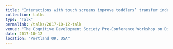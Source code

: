 ```yaml
---
title: "Interactions with touch screens improve toddlers’ transfer independent of individual differences in working memory"
collection: talks
type: "Talk"
permalink: /talks/2017-10-12-talk
venue: "The Cognitive Development Society Pre-Conference Workshop on Digital Media & Cognitive Development"
date: 2017-10-12
location: "Portland OR, USA"
---
```

